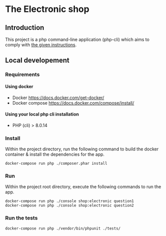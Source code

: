 # The Electronic shop

## Introduction
This project is a php command-line application (php-cli) which aims to comply with [the given instructions](/instructions/README.md).

## Local developement

### Requirements

#### Using docker
* Docker https://docs.docker.com/get-docker/
* Docker compose https://docs.docker.com/compose/install/

#### Using your local php cli installation
* PHP (cli) > 8.0.14 

### Install
Within the project directory, run the following command to build the docker container & install the dependencies for the app.
```
docker-compose run php ./composer.phar install
```

### Run
Within the project root directory, execute the following commands to run the app.
```
docker-compose run php ./console shop:electronic question1
docker-compose run php ./console shop:electronic question2
```

### Run the tests
```
docker-compose run php ./vendor/bin/phpunit ./tests/
```